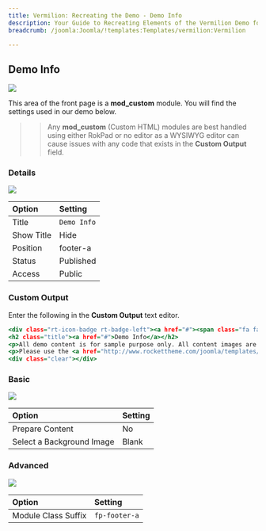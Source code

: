 ```yaml
---
title: Vermilion: Recreating the Demo - Demo Info
description: Your Guide to Recreating Elements of the Vermilion Demo for Joomla
breadcrumb: /joomla:Joomla/!templates:Templates/vermilion:Vermilion

---
```


Demo Info
-----

![][demo]

This area of the front page is a **mod_custom** module. You will find the settings used in our demo below.

>> Any **mod_custom** (Custom HTML) modules are best handled using either RokPad or no editor as a WYSIWYG editor can cause issues with any code that exists in the **Custom Output** field.

### Details

![][demo2]

| Option      | Setting     |
| :---------- | :---------- |
| Title       | `Demo Info` |
| Show Title  | Hide        |
| Position    | footer-a    |
| Status      | Published   |
| Access      | Public      |

### Custom Output

Enter the following in the **Custom Output** text editor.

~~~ .html
<div class="rt-icon-badge rt-badge-left"><a href="#"><span class="fa fa-edit"></span></a></div>
<h2 class="title"><a href="#">Demo Info</a></h2>
<p>All demo content is for sample purpose only. All content images are freely available from <a href="http://unsplash.com/">Unsplash</a>.</p>
<p>Please use the <a href="http://www.rockettheme.com/joomla/templates/vermilion">Vermilion RocketLauncher</a> to install an equivalent of the demo.</p>
<div class="clear"></div>
~~~

### Basic

![][demo3]

| Option                    | Setting     |
| :----------               | :---------- |
| Prepare Content           | No          |
| Select a Background Image | Blank       |

### Advanced

![][demo4]

| Option              | Setting       |
| :----------         | :----------   |
| Module Class Suffix | `fp-footer-a` |

[demo]: assets/demo_12.jpeg
[demo2]: assets/demo_12a.jpeg
[demo3]: assets/demo_12b.jpeg
[demo4]: assets/demo_12c.jpeg
